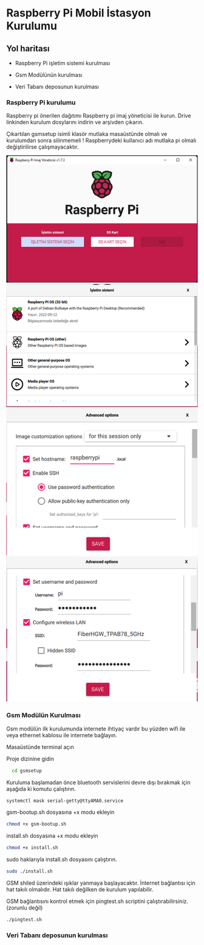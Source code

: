 
# Raspberry Pi Mobil İstasyon Kurulumu



## Yol haritası

- Raspberry Pi işletim sistemi kurulması

- Gsm Modülünün kurulması

- Veri Tabanı deposunun kurulması


  
### Raspberry Pi kurulumu

Raspberry pi önerilen dağıtımı Raspberry pi imaj yöneticisi ile kurun.
Drive linkinden kurulum dosylarını indirin ve arşivden çıkarın.

Çıkartılan gsmsetup isimli klasör mutlaka masaüstünde olmalı ve kurulumdan sonra silinmemeli !
Raspberrydeki kullanıcı adı mutlaka pi olmalı değiştirilirse çalışmayacaktır.

![Alt text](/Images/Resim1.png?raw=true "Optional Title")
![Alt text](/Images/Resim2.png?raw=true "Optional Title")
![Alt text](/Images/Resim3.png?raw=true "Optional Title")
![Alt text](/Images/Resim4.png?raw=true "Optional Title")

### Gsm Modülün Kurulması
Gsm modülün ilk kurulumunda internete ihtiyaç vardır bu yüzden wifi ile veya ethernet kablosu ile internete bağlayın.

Masaüstünde terminal açın

Proje dizinine gidin
```bash
  cd gsmsetup
```
Kuruluma başlamadan önce bluetooth servislerini devre dışı bırakmak için aşağıda ki komutu çalıştırın.
```sh
systemctl mask serial-getty@ttyAMA0.service
```


gsm-bootup.sh dosyasına +x modu ekleyin
```sh
chmod +x gsm-bootup.sh
```
install.sh dosyasına +x modu ekleyin
```sh
chmod +x install.sh
```
sudo haklarıyla install.sh dosyasını çalıştırın.
```sh
sudo ./install.sh
```
GSM shiled üzerindeki ışıklar yanmaya başlayacaktır. İnternet bağlantısı için hat takılı olmalıdır. Hat takılı değilken de kurulum yapılabilir.

GSM bağlantısını kontrol etmek için pingtest.sh scriptini çalıştırabilirsiniz.(zorunlu değil)
```sh
./pingtest.sh
``` 
### Veri Tabanı deposunun kurulması

